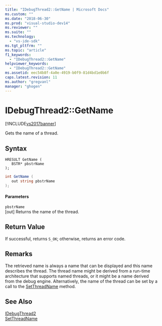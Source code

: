 ```yaml
---
title: "IDebugThread2::GetName | Microsoft Docs"
ms.custom: ""
ms.date: "2018-06-30"
ms.prod: "visual-studio-dev14"
ms.reviewer: ""
ms.suite: ""
ms.technology: 
  - "vs-ide-sdk"
ms.tgt_pltfrm: ""
ms.topic: "article"
f1_keywords: 
  - "IDebugThread2::GetName"
helpviewer_keywords: 
  - "IDebugThread2::GetName"
ms.assetid: eec54b8f-4a0e-4919-b0f9-81d4bd1e0b6f
caps.latest.revision: 11
ms.author: "gregvanl"
manager: "ghogen"
---
```

# IDebugThread2::GetName
[!INCLUDE[vs2017banner](../../../includes/vs2017banner.md)]

  
Gets the name of a thread.  
  
## Syntax  
  
```cpp#  
HRESULT GetName (   
   BSTR* pbstrName  
);  
```  
  
```csharp  
int GetName (   
   out string pbstrName  
);  
```  
  
#### Parameters  
 `pbstrName`  
 [out] Returns the name of the thread.  
  
## Return Value  
 If successful, returns `S_OK`; otherwise, returns an error code.  
  
## Remarks  
 The retrieved name is always a name that can be displayed and this name describes the thread. The thread name might be derived from a run-time architecture that supports named threads, or it might be a name derived from the debug engine. Alternatively, the name of the thread can be set by a call to the [SetThreadName](../../../extensibility/debugger/reference/idebugthread2-setthreadname.md) method.  
  
## See Also  
 [IDebugThread2](../../../extensibility/debugger/reference/idebugthread2.md)   
 [SetThreadName](../../../extensibility/debugger/reference/idebugthread2-setthreadname.md)

